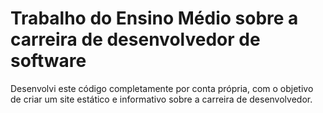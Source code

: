 # Trabalho do Ensino Médio sobre a carreira de desenvolvedor de software
Desenvolvi este código completamente por conta própria, com o objetivo de criar um site estático e informativo sobre a carreira de desenvolvedor.
